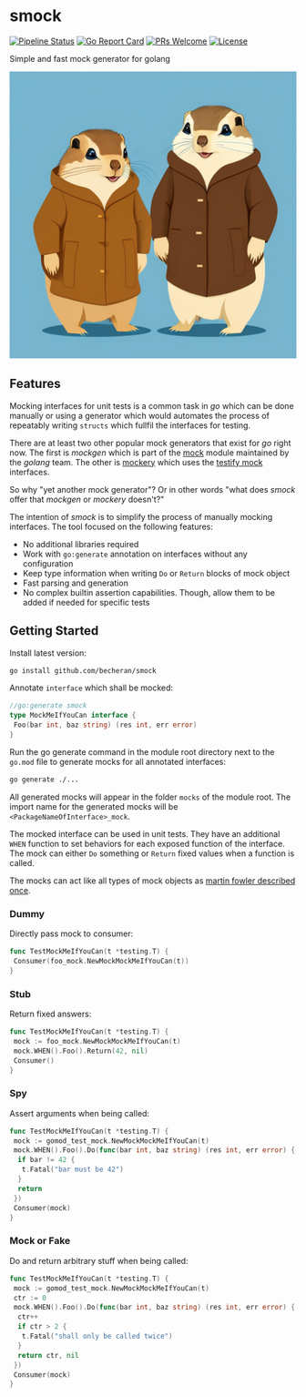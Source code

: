 # smock

[![Pipeline Status](https://github.com/becheran/smock/actions/workflows/go.yml/badge.svg)](https://github.com/becheran/smock/actions/workflows/go.yml)
[![Go Report Card][go-report-image]][go-report-url]
[![PRs Welcome][pr-welcome-image]][pr-welcome-url]
[![License][license-image]][license-url]

[license-url]: https://github.com/becheran/smock/blob/main/LICENSE
[license-image]: https://img.shields.io/badge/License-MIT-brightgreen.svg
[go-report-image]: https://goreportcard.com/badge/github.com/becheran/smock
[go-report-url]: https://goreportcard.com/report/github.com/becheran/smock
[pr-welcome-image]: https://img.shields.io/badge/PRs-welcome-brightgreen.svg
[pr-welcome-url]: https://github.com/becheran/smock/blob/main/CONTRIBUTING.md

Simple and fast mock generator for golang

![Logo](./docs/logo.png)

## Features

Mocking interfaces for unit tests is a common task in *go* which can be done manually or using a generator which would automates the process of repeatably writing `structs` which fullfil the interfaces for testing.

There are at least two other popular mock generators that exist for *go* right now. The first is *mockgen* which is part of the [mock](https://github.com/golang/mock) module maintained by the *golang* team. The other is [mockery](https://github.com/vektra/mockery) which uses the [testify mock](https://pkg.go.dev/github.com/stretchr/testify/mock) interfaces.

So why "yet another mock generator"? Or in other words "what does *smock* offer that *mockgen* or *mockery* doesn't?"

The intention of *smock* is to simplify the process of manually mocking interfaces. The tool focused on the following features:

- No additional libraries required
- Work with `go:generate` annotation on interfaces without any configuration
- Keep type information when writing `Do` or `Return` blocks of mock object
- Fast parsing and generation
- No complex builtin assertion capabilities. Though, allow them to be added if needed for specific tests

## Getting Started

Install latest version:

``` sh
go install github.com/becheran/smock
```

Annotate `interface` which shall be mocked:

``` go
//go:generate smock
type MockMeIfYouCan interface {
 Foo(bar int, baz string) (res int, err error)
}
```

Run the go generate command in the module root directory next to the `go.mod` file to generate mocks for all annotated interfaces:

``` sh
go generate ./...
```

All generated mocks will appear in the folder `mocks` of the module root. The import name for the generated mocks will be `<PackageNameOfInterface>_mock`.

The mocked interface can be used in unit tests. They have an additional `WHEN` function to set behaviors for each exposed function of the interface. The mock can either `Do` something or `Return` fixed values when a function is called.

The mocks can act like all types of mock objects as [martin fowler described once](https://martinfowler.com/articles/mocksArentStubs.html).

### Dummy

Directly pass mock to consumer:

``` go
func TestMockMeIfYouCan(t *testing.T) {
 Consumer(foo_mock.NewMockMockMeIfYouCan(t))
}
```

### Stub

Return fixed answers:

``` go
func TestMockMeIfYouCan(t *testing.T) {
 mock := foo_mock.NewMockMockMeIfYouCan(t)
 mock.WHEN().Foo().Return(42, nil)
 Consumer()
}
```

### Spy

Assert arguments when being called:

``` go
func TestMockMeIfYouCan(t *testing.T) {
 mock := gomod_test_mock.NewMockMockMeIfYouCan(t)
 mock.WHEN().Foo().Do(func(bar int, baz string) (res int, err error) {
  if bar != 42 {
   t.Fatal("bar must be 42")
  }
  return
 })
 Consumer(mock)
}
```

### Mock or Fake

Do and return arbitrary stuff when being called:

``` go
func TestMockMeIfYouCan(t *testing.T) {
 mock := gomod_test_mock.NewMockMockMeIfYouCan(t)
 ctr := 0
 mock.WHEN().Foo().Do(func(bar int, baz string) (res int, err error) {
  ctr++
  if ctr > 2 {
   t.Fatal("shall only be called twice")
  }
  return ctr, nil
 })
 Consumer(mock)
}
```
